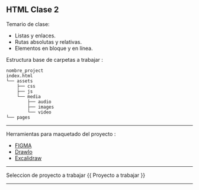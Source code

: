 HTML Clase 2
----

Temario de clase:
*   Listas y enlaces.
*   Rutas absolutas y relativas.
*   Elementos en bloque y en línea.


Estructura base de carpetas a trabajar : 

```
nombre_project
index.html
└── assets
    ├── css
    ├── js
    └── media
        ├── audio
        ├── images
        └── video
└── pages

```
---


Herramientas para maquetado del proyecto : 
* [FIGMA](https://www.figma.com/)
* [DrawIo](https://app.diagrams.net/)
* [Excalidraw](https://excalidraw.com/)


---

Seleccion de proyecto a trabajar
{{ Proyecto a trabajar }}

---
